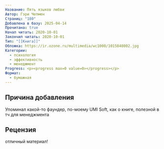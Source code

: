 ```yaml
---
Название: Пять языков любви
Автор: Гэри Чепмен
Страниц: "180"
Добавлена в базу: 2025-04-14
Прочитана: true
Начал читать: 2020-10-01
Закончил читать: 2020-10-01
Тип: "[[Книга]]"
Обложка: https://ir.ozone.ru/multimedia/wc1000/1015848002.jpg
Категории:
  - психология
  - эффективность
  - менеджмент
Progress: <p><progress max=0 value=0></progress></p>
Формат:
  - бумажная
---
```

## Причина добавления

Упоминал какой-то фаундер, по-моему UMI Soft, как о книге, полезной в тч для менеджмента

## Рецензия

отличный материал!